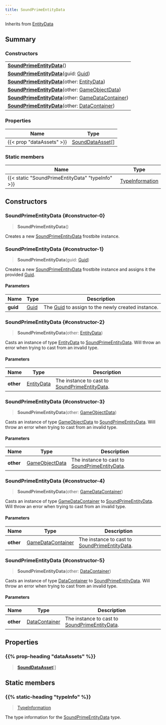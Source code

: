```yaml
---
title: SoundPrimeEntityData
---
```


Inherits from 
[EntityData](/vext/ref/fb/entitydata)

## Summary
### Constructors
| |
| ----------- |
| **[SoundPrimeEntityData](#constructor-0)**() |
| **[SoundPrimeEntityData](#constructor-1)**(guid: [Guid](/vext/ref/shared/class/guid)) |
| **[SoundPrimeEntityData](#constructor-2)**(other: [EntityData](/vext/ref/fb/entitydata)) |
| **[SoundPrimeEntityData](#constructor-3)**(other: [GameObjectData](/vext/ref/fb/gameobjectdata)) |
| **[SoundPrimeEntityData](#constructor-4)**(other: [GameDataContainer](/vext/ref/fb/gamedatacontainer)) |
| **[SoundPrimeEntityData](#constructor-5)**(other: [DataContainer](/vext/ref/shared/class/datacontainer)) |

### Properties
| Name | Type |
| ---- | ---- |
| {{< prop "dataAssets" >}} | [SoundDataAsset](/vext/ref/fb/sounddataasset)[] |

### Static members
| Name | Type |
| ---- | ---- |
| {{< static "SoundPrimeEntityData" "typeInfo" >}} | [TypeInformation](/vext/ref/shared/class/typeinformation) |

## Constructors
### SoundPrimeEntityData {#constructor-0}
> **SoundPrimeEntityData**()

Creates a new [SoundPrimeEntityData](/vext/ref/fb/soundprimeentitydata) frostbite instance.

### SoundPrimeEntityData {#constructor-1}
> **SoundPrimeEntityData**(guid: [Guid](/vext/ref/shared/class/guid))

Creates a new [SoundPrimeEntityData](/vext/ref/fb/soundprimeentitydata) frostbite instance and assigns it the provided [Guid](/vext/ref/shared/class/guid).

#### Parameters
| Name | Type | Description |
| ---- | ---- | ----------- |
| **guid** | [Guid](/vext/ref/shared/class/guid) | The [Guid](/vext/ref/shared/class/guid) to assign to the newly created instance. |

### SoundPrimeEntityData {#constructor-2}
> **SoundPrimeEntityData**(other: [EntityData](/vext/ref/fb/entitydata))

Casts an instance of type [EntityData](/vext/ref/fb/entitydata) to [SoundPrimeEntityData](/vext/ref/fb/soundprimeentitydata). Will throw an error when trying to cast from an invalid type.

#### Parameters
| Name | Type | Description |
| ---- | ---- | ----------- |
| **other** | [EntityData](/vext/ref/fb/entitydata) | The instance to cast to [SoundPrimeEntityData](/vext/ref/fb/soundprimeentitydata). |

### SoundPrimeEntityData {#constructor-3}
> **SoundPrimeEntityData**(other: [GameObjectData](/vext/ref/fb/gameobjectdata))

Casts an instance of type [GameObjectData](/vext/ref/fb/gameobjectdata) to [SoundPrimeEntityData](/vext/ref/fb/soundprimeentitydata). Will throw an error when trying to cast from an invalid type.

#### Parameters
| Name | Type | Description |
| ---- | ---- | ----------- |
| **other** | [GameObjectData](/vext/ref/fb/gameobjectdata) | The instance to cast to [SoundPrimeEntityData](/vext/ref/fb/soundprimeentitydata). |

### SoundPrimeEntityData {#constructor-4}
> **SoundPrimeEntityData**(other: [GameDataContainer](/vext/ref/fb/gamedatacontainer))

Casts an instance of type [GameDataContainer](/vext/ref/fb/gamedatacontainer) to [SoundPrimeEntityData](/vext/ref/fb/soundprimeentitydata). Will throw an error when trying to cast from an invalid type.

#### Parameters
| Name | Type | Description |
| ---- | ---- | ----------- |
| **other** | [GameDataContainer](/vext/ref/fb/gamedatacontainer) | The instance to cast to [SoundPrimeEntityData](/vext/ref/fb/soundprimeentitydata). |

### SoundPrimeEntityData {#constructor-5}
> **SoundPrimeEntityData**(other: [DataContainer](/vext/ref/shared/class/datacontainer))

Casts an instance of type [DataContainer](/vext/ref/shared/class/datacontainer) to [SoundPrimeEntityData](/vext/ref/fb/soundprimeentitydata). Will throw an error when trying to cast from an invalid type.

#### Parameters
| Name | Type | Description |
| ---- | ---- | ----------- |
| **other** | [DataContainer](/vext/ref/shared/class/datacontainer) | The instance to cast to [SoundPrimeEntityData](/vext/ref/fb/soundprimeentitydata). |

## Properties
### {{% prop-heading "dataAssets" %}}
> **[SoundDataAsset](/vext/ref/fb/sounddataasset)**[]

## Static members
### {{% static-heading "typeInfo" %}}
> [TypeInformation](/vext/ref/shared/class/typeinformation)

The type information for the [SoundPrimeEntityData](/vext/ref/fb/soundprimeentitydata) type.


